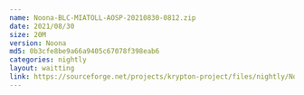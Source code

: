 ```yaml
---
name: Noona-BLC-MIATOLL-AOSP-20210830-0812.zip
date: 2021/08/30
size: 20M
version: Noona
md5: 0b3cfe8be9a66a9405c67078f398eab6
categories: nightly
layout: waitting
link: https://sourceforge.net/projects/krypton-project/files/nightly/Noona-BLC-MIATOLL-AOSP-20210830-0812.zip
---
```

